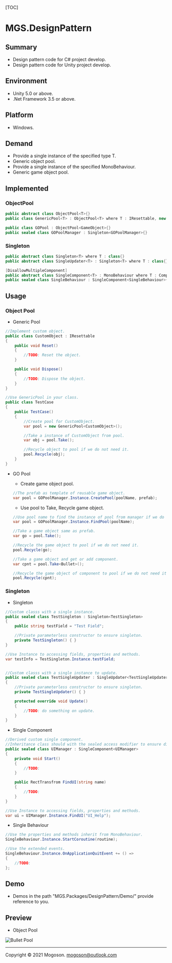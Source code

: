 [TOC]

# MGS.DesignPattern

## Summary
- Design pattern code for C# project develop.
- Design pattern code for Unity project develop.

## Environment
- Unity 5.0 or above.
- .Net Framework 3.5 or above.

## Platform
- Windows.

## Demand
- Provide a single instance of the specified type T.
- Generic object pool.
- Provide a single instance of the specified MonoBehaviour.
- Generic game object pool.

## Implemented

### ObjectPool

```C#
public abstract class ObjectPool<T>{}
public class GenericPool<T> : ObjectPool<T> where T : IResettable, new(){}

public class GOPool : ObjectPool<GameObject>{}
public sealed class GOPoolManager : Singleton<GOPoolManager>{}
```

### Singleton

```C#
public abstract class Singleton<T> where T : class{}
public abstract class SingleUpdater<T> : Singleton<T> where T : class{}

[DisallowMultipleComponent]
public abstract class SingleComponent<T> : MonoBehaviour where T : Component{}
public sealed class SingleBehaviour : SingleComponent<SingleBehaviour>{}
```

## Usage

### Object Pool

- Generic Pool

```C#
//Implement custom object.
public class CustomObject : IResettable
{
    public void Reset()
    {
        //TODO: Reset the object.
    }

    public void Dispose()
    {
        //TODO: Dispose the object.
    }
}

//Use GenericPool in your class.
public class TestCase
{
    public TestCase()
    {
        //Create pool for CustomObject.
        var pool = new GenericPool<CustomObject>();

        //Take a instance of CustomObject from pool.
        var obj = pool.Take();

        //Recycle object to pool if we do not need it.
        pool.Recycle(obj);
    }
}
```

- GO Pool

  - Create game object pool.

  ```C#
  //The prefab as template of reusable game object.
  var pool = GOPoolManager.Instance.CreatePool(poolName, prefab);
  ```

  - Use pool to Take, Recycle game object.

  ```C#
  //Use pool name to find the instance of pool from manager if we do not hold it.
  var pool = GOPoolManager.Instance.FindPool(poolName);
  
  //Take a game object same as prefab.
  var go = pool.Take();
  
  //Recycle the game object to pool if we do not need it.
  pool.Recycle(go);
  
  //Take a game object and get or add component.
  var cpnt = pool.Take<Bullet>();
  
  //Recycle the game object of component to pool if we do not need it.
  pool.Recycle(cpnt);
  ```

### Singleton

- Singleton

```C#
//Custom classs with a single instance.
public sealed class TestSingleton : Singleton<TestSingleton>
{
    public string testField = "Test Field";

    //Private parameterless constructor to ensure singleton.
    private TestSingleton() { }
}

//Use Instance to accessing fields, properties and methods. 
var testInfo = TestSingleton.Instance.testField;


//Custom classs with a single instance to update.
public sealed class TestSingleUpdater : SingleUpdater<TestSingleUpdater>
{
    //Private parameterless constructor to ensure singleton.
    private TestSingleUpdater() { }

    protected override void Update()
    {
        //TODO: do something on update.
    }
}
```

- Single Component

```C#
//Derived custom single component.
//Inheritance class should with the sealed access modifier to ensure distinct singleton.
public sealed class UIManager : SingleComponent<UIManager>
{
    private void Start()
    {
        //TODO:
    }

    public RectTransfrom FindUI(string name)
    {
        //TODO:
    }
}

//Use Instance to accessing fields, properties and methods. 
var ui = UIManager.Instance.FindUI("UI_Help");
```

- Single Behaviour

```C#
//Use the properties and methods inherit from MonoBehaviour.
SingleBehaviour.Instance.StartCoroutine(routine);

//Use the extended events.
SingleBehaviour.Instance.OnApplicationQuitEvent += () =>
{
    //TODO:
};
```

## Demo
- Demos in the path "MGS.Packages/DesignPattern/Demo/" provide reference to you.

## Preview

- Object Pool

![Bullet Pool](./Attachment/images/BulletPool.gif)

------

Copyright © 2021 Mogoson.	mogoson@outlook.com